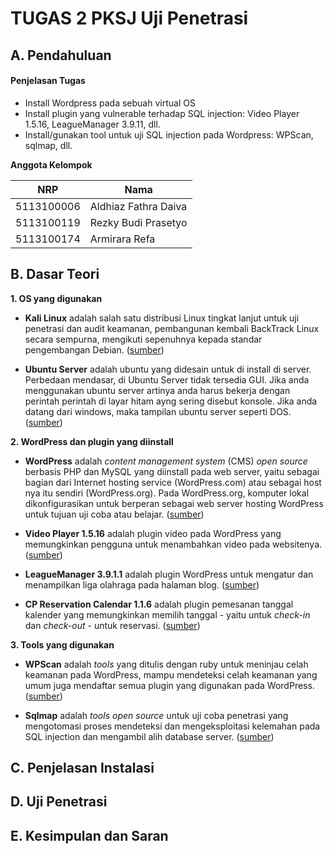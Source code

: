 # TUGAS 2 PKSJ Uji Penetrasi

## A. Pendahuluan

#### Penjelasan Tugas

* Install Wordpress pada sebuah virtual OS
* Install plugin yang vulnerable terhadap SQL injection: Video Player 1.5.16, LeagueManager 3.9.11, dll.
* Install/gunakan tool untuk uji SQL injection pada Wordpress: WPScan, sqlmap, dll.


**Anggota Kelompok**

| NRP         | Nama                 |
|-------------|----------------------|
| 5113100006  | Aldhiaz Fathra Daiva |
| 5113100119  | Rezky Budi Prasetyo  |
| 5113100174  | Armirara Refa        |


## B. Dasar Teori

**1. OS yang digunakan**

* **Kali Linux** adalah salah satu distribusi Linux tingkat lanjut untuk uji penetrasi dan audit keamanan, pembangunan kembali BackTrack Linux secara sempurna,  mengikuti sepenuhnya kepada standar pengembangan Debian. ([sumber](http://id.docs.kali.org/introduction-id/apa-itu-kali-linux))

* **Ubuntu Server** adalah ubuntu yang didesain untuk di install di server. Perbedaan mendasar, di Ubuntu Server tidak tersedia GUI. Jika anda menggunakan ubuntu server artinya anda harus bekerja dengan perintah perintah di layar hitam ayng sering disebut konsole. Jika anda datang dari windows, maka tampilan ubuntu server seperti DOS. ([sumber](http://www.candra.web.id/mengenal-ubuntu-server/))


**2. WordPress dan plugin yang diinstall**

* **WordPress** adalah *content management system* (CMS) *open source* berbasis PHP dan MySQL yang diinstall pada web server, yaitu sebagai bagian dari Internet hosting service (WordPress.com) atau sebagai host nya itu sendiri (WordPress.org). Pada WordPress.org, komputer lokal dikonfigurasikan untuk berperan sebagai web server hosting WordPress untuk tujuan uji coba atau belajar. ([sumber](https://en.m.wikipedia.org/wiki/WordPress))

* **Video Player 1.5.16** adalah plugin video pada WordPress yang memungkinkan pengguna untuk menambahkan video pada websitenya. ([sumber](https://wordpress.org/plugins/player/))

* **LeagueManager 3.9.1.1** adalah plugin WordPress untuk mengatur dan menampilkan liga olahraga pada halaman blog. ([sumber](https://wordpress.org/plugins/leaguemanager/))

* **CP Reservation Calendar 1.1.6** adalah plugin pemesanan tanggal kalender yang memungkinkan memilih tanggal - yaitu untuk *check-in* dan *check-out* - untuk reservasi. ([sumber](https://wordpress.org/plugins/cp-reservation-calendar/))


**3. Tools yang digunakan**

* **WPScan** adalah *tools* yang ditulis dengan ruby untuk meninjau celah keamanan pada WordPress, mampu mendeteksi celah keamanan yang umum juga mendaftar semua plugin yang digunakan pada WordPress. ([sumber](http://kali4hackers.blogspot.com/2013/05/wpscan-in-kali-linux-wpscan-is.html?m=1))

* **Sqlmap** adalah *tools open source* untuk uji coba penetrasi yang mengotomasi proses mendeteksi dan mengeksploitasi kelemahan pada SQL injection dan mengambil alih database server. ([sumber](http://www.kalitutorials.net/2014/03/hacking-website-with-sqlmap-in-kali.html?m=1))


## C. Penjelasan Instalasi


## D. Uji Penetrasi


## E. Kesimpulan dan Saran
